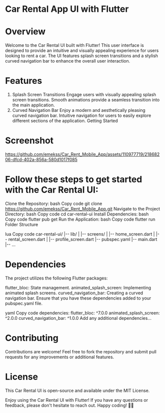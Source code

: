 # Car Rental App UI with Flutter

# Overview

Welcome to the Car Rental UI built with Flutter! This user interface is designed to provide an intuitive and visually appealing experience for users looking to rent a car. The UI features splash screen transitions and a stylish curved navigation bar to enhance the overall user interaction.

# Features

1. Splash Screen Transitions
Engage users with visually appealing splash screen transitions.
Smooth animations provide a seamless transition into the main application.
2. Curved Navigation Bar
Enjoy a modern and aesthetically pleasing curved navigation bar.
Intuitive navigation for users to easily explore different sections of the application.
Getting Started

# Screenshot



https://github.com/emekss/Car_Rent_Mobile_App/assets/110977719/21868206-dfcd-402a-856a-580d1017f085





# Follow these steps to get started with the Car Rental UI:

Clone the Repository:
bash
Copy code
git clone https://github.com/emekss/Car_Rent_Mobile_App.git
Navigate to the Project Directory:
bash
Copy code
cd car-rental-ui
Install Dependencies:
bash
Copy code
flutter pub get
Run the Application:
bash
Copy code
flutter run
Folder Structure

lua
Copy code
car-rental-ui/
|-- lib/
|   |-- screens/
|       |-- home_screen.dart
|       |-- rental_screen.dart
|       |-- profile_screen.dart
|-- pubspec.yaml
|-- main.dart
|-- ...

# Dependencies

The project utilizes the following Flutter packages:

flutter_bloc: State management.
animated_splash_screen: Implementing animated splash screens.
curved_navigation_bar: Creating a curved navigation bar.
Ensure that you have these dependencies added to your pubspec.yaml file.

yaml
Copy code
dependencies:
  flutter_bloc: ^7.0.0
  animated_splash_screen: ^2.0.0
  curved_navigation_bar: ^1.0.0
  Add any additional dependencies...
# Contributing

Contributions are welcome! Feel free to fork the repository and submit pull requests for any improvements or additional features.

# License

This Car Rental UI is open-source and available under the MIT License.

Enjoy using the Car Rental UI with Flutter! If you have any questions or feedback, please don't hesitate to reach out. Happy coding! 🚗✨
